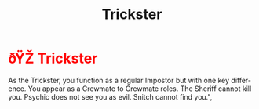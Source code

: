 ﻿---
lang: en-US
title: Trickster
prev: Swooper
next: Undertaker
---
# <font color="red">ðŸŽ­ <b>Trickster</b></font> <Badge text="Concealing" type="tip" vertical="middle"/>

As the Trickster, you function as a regular Impostor but with one key difference. You appear as a Crewmate to Crewmate roles. The Sheriff cannot kill you. Psychic does not see you as evil. Snitch cannot find you.",<br>
